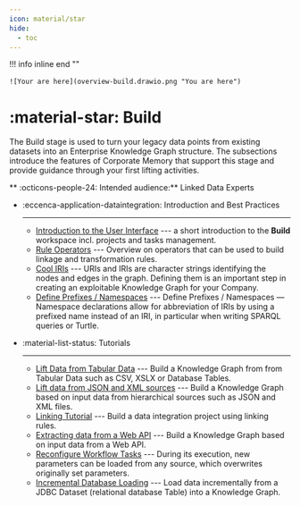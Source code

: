 ```yaml
---
icon: material/star
hide:
  - toc
---
```

!!! info inline end ""

    ![Your are here](overview-build.drawio.png "You are here")

# :material-star: Build

The Build stage is used to turn your legacy data points from existing datasets into an Enterprise Knowledge Graph structure. The subsections introduce the features of Corporate Memory that support this stage and provide guidance through your first lifting activities.

** :octicons-people-24: Intended audience:** Linked Data Experts

<div class="grid cards" markdown>

-   :eccenca-application-dataintegration: Introduction and Best Practices

    ---

    - [Introduction to the User Interface](introduction-to-the-user-interface) --- a short introduction to the **Build** workspace incl. projects and tasks management.
    - [Rule Operators](rule-operators) --- Overview on operators that can be used to build linkage and transformation rules.
    - [Cool IRIs](cool-iris) --- URIs and IRIs are character strings identifying the nodes and edges in the graph. Defining them is an important step in creating an exploitable Knowledge Graph for your Company.
    - [Define Prefixes / Namespaces](./define-prefixes-namespaces) --- Define Prefixes / Namespaces — Namespace declarations allow for abbreviation of IRIs by using a prefixed name instead of an IRI, in particular when writing SPARQL queries or Turtle.

-   :material-list-status: Tutorials

    ---

     - [Lift Data from Tabular Data](lift-data-from-tabular-data-such-as-csv-xslx-or-database-tables) --- Build a Knowledge Graph from from Tabular Data such as CSV, XSLX or Database Tables.
     - [Lift data from JSON and XML sources](lift-data-from-json-and-xml-sources) --- Build a Knowledge Graph based on input data from hierarchical sources such as JSON and XML files.
     - [Linking Tutorial](create-project-with-linkingrule) --- Build a data integration project using linking rules.
     - [Extracting data from a Web API](extracting-data-from-a-web-api) --- Build a Knowledge Graph based on input data from a Web API.
     - [Reconfigure Workflow Tasks](workflow-reconfiguration) --- During its execution, new parameters can be loaded from any source, which overwrites originally set parameters.
     - [Incremental Database Loading](loading-jdbc-datasets-incrementally) --- Load data incrementally from a JDBC Dataset (relational database Table) into a Knowledge Graph.

</div>

